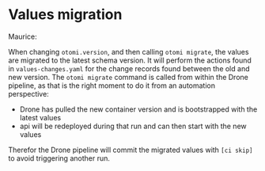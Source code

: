# Values migration

Maurice:

When changing `otomi.version`, and then calling `otomi migrate`, the values are migrated to the latest schema version. It will perform the actions found in `values-changes.yaml` for the change records found between the old and new version.
The `otomi migrate` command is called from within the Drone pipeline, as that is the right moment to do it from an automation perspective:

- Drone has pulled the new container version and is bootstrapped with the latest values
- api will be redeployed during that run and can then start with the new values

Therefor the Drone pipeline will commit the migrated values with `[ci skip]` to avoid triggering another run.
